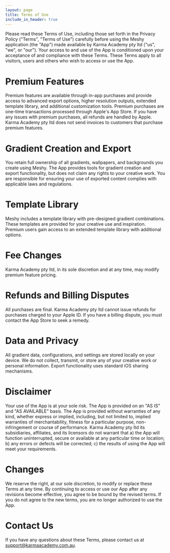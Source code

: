 ```yaml
---
layout: page
title: Terms of Use
include_in_header: true
---
```


Please read these Terms of Use, including those set forth in the Privacy Policy ("Terms", "Terms of Use") carefully before using the Meshy application (the "App") made available by Karma Academy pty ltd ("us", "we", or "our").
Your access to and use of the App is conditioned upon your acceptance of and compliance with these Terms. These Terms apply to all visitors, users and others who wish to access or use the App.

# Premium Features

Premium features are available through in-app purchases and provide access to advanced export options, higher resolution outputs, extended template library, and additional customization tools. Premium purchases are one-time transactions processed through Apple's App Store. If you have any issues with premium purchases, all refunds are handled by Apple. Karma Academy pty ltd does not send invoices to customers that purchase premium features.

# Gradient Creation and Export

You retain full ownership of all gradients, wallpapers, and backgrounds you create using Meshy. The App provides tools for gradient creation and export functionality, but does not claim any rights to your creative work. You are responsible for ensuring your use of exported content complies with applicable laws and regulations.

# Template Library

Meshy includes a template library with pre-designed gradient combinations. These templates are provided for your creative use and inspiration. Premium users gain access to an extended template library with additional options.

# Fee Changes

Karma Academy pty ltd, in its sole discretion and at any time, may modify premium feature pricing.

# Refunds and Billing Disputes

All purchases are final. Karma Academy pty ltd cannot issue refunds for purchases charged to your Apple ID. If you have a billing dispute, you must contact the App Store to seek a remedy.

# Data and Privacy

All gradient data, configurations, and settings are stored locally on your device. We do not collect, transmit, or store any of your creative work or personal information. Export functionality uses standard iOS sharing mechanisms.

# Disclaimer

Your use of the App is at your sole risk. The App is provided on an "AS IS" and "AS AVAILABLE" basis. The App is provided without warranties of any kind, whether express or implied, including, but not limited to, implied warranties of merchantability, fitness for a particular purpose, non-infringement or course of performance.
Karma Academy pty ltd its subsidiaries, affiliates, and its licensors do not warrant that 
a) the App will function uninterrupted, secure or available at any particular time or location; 
b) any errors or defects will be corrected; 
c) the results of using the App will meet your requirements.

# Changes

We reserve the right, at our sole discretion, to modify or replace these Terms at any time.
By continuing to access or use our App after any revisions become effective, you agree to be bound by the revised terms. If you do not agree to the new terms, you are no longer authorized to use the App.

# Contact Us
If you have any questions about these Terms, please contact us at support@karmaacademy.com.au.